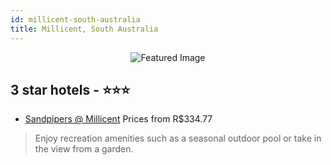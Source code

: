 ```yaml
---
id: millicent-south-australia
title: Millicent, South Australia
---
```


<center><img src="https://i.travelapi.com/hotels/9000000/8780000/8777600/8777555/18e7e4ba_z.jpg" alt="Featured Image" /></center>


##  3 star hotels - ⭐️⭐️⭐️

-    [Sandpipers @ Millicent](https://us.hurb.com/hotels/millicent/sandpipers-millicent-JNP-JP952653?cmp=18055) Prices from R$334.77
   > Enjoy recreation amenities such as a seasonal outdoor pool or take in the view from a garden.
